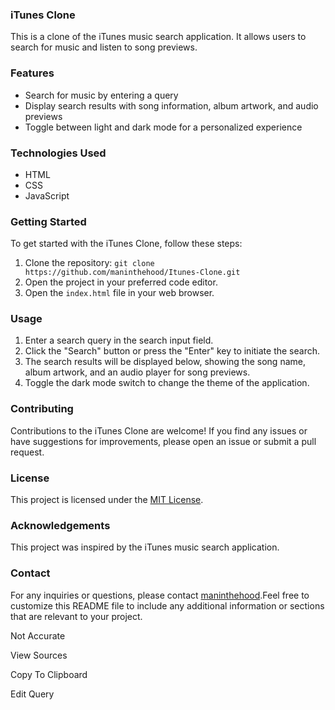 
### iTunes Clone

This is a clone of the iTunes music search application. It allows users to search for music and listen to song previews.

### Features

-   Search for music by entering a query
-   Display search results with song information, album artwork, and audio previews
-   Toggle between light and dark mode for a personalized experience

### Technologies Used

-   HTML
-   CSS
-   JavaScript

### Getting Started

To get started with the iTunes Clone, follow these steps:

1.  Clone the repository: `git clone https://github.com/maninthehood/Itunes-Clone.git`
2.  Open the project in your preferred code editor.
3.  Open the `index.html` file in your web browser.

### Usage

1.  Enter a search query in the search input field.
2.  Click the "Search" button or press the "Enter" key to initiate the search.
3.  The search results will be displayed below, showing the song name, album artwork, and an audio player for song previews.
4.  Toggle the dark mode switch to change the theme of the application.

### Contributing

Contributions to the iTunes Clone are welcome! If you find any issues or have suggestions for improvements, please open an issue or submit a pull request.

### License

This project is licensed under the [MIT License](https://www.perplexity.ai/LICENSE).

### Acknowledgements

This project was inspired by the iTunes music search application.

### Contact

For any inquiries or questions, please contact [maninthehood](https://github.com/maninthehood).Feel free to customize this README file to include any additional information or sections that are relevant to your project.

Not Accurate

View Sources

Copy To Clipboard

Edit Query

